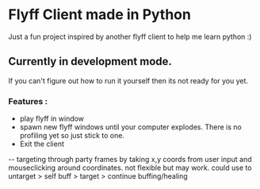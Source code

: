 # Flyff Client made in Python
Just a fun project inspired by another flyff client to help me learn python :)

## Currently in development mode. 
If you can't figure out how to run it yourself then its not ready for you yet.

### Features :
- play flyff in window
- spawn new flyff windows until your computer explodes. There is no profiling yet so just stick to one.
- Exit the client

-- targeting through party frames by taking x,y coords from user input and mouseclicking around coordinates. not flexible but may work.
could use to untarget > self buff > target > continue buffing/healing
